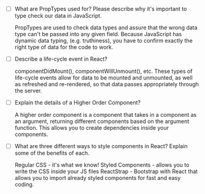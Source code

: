 - [ ] What are PropTypes used for? Please describe why it's important to type check our data in JavaScript.

  PropTypes are used to check data types and assure that the wrong data type can't be passed into any given field. Because JavaScript has dynamic data typing, (e.g. truthiness), you have to confirm exactly the right type of data for the code to work.

- [ ] Describe a life-cycle event in React?

  componentDidMount(), componentWillUnmount(), etc. These types of life-cycle events allow for data to be mounted and unmounted, as well as refreshed and re-rendered, so that data passes appropriately through the server.

- [ ] Explain the details of a Higher Order Component?

  A higher order component is a component that takes in a component as an argument, returning different components based on the argument function. This allows you to create dependencies inside your components.

- [ ] What are three different ways to style components in React? Explain some of the benefits of each.

  Regular CSS - it's what we know!
  Styled Components - allows you to write the CSS inside your JS files
  ReactStrap - Bootstrap with React that allows you to import already styled components for fast and easy coding.

